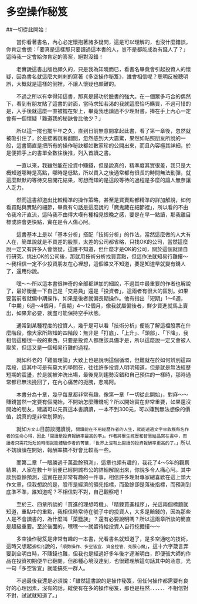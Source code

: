 # 多空操作秘笈


##一切從此開始！

 

　　當你看著書名，內心必定懷抱著諸多疑問，這是可以理解的，也沒什麼錯誤，你肯定會想：「要真是這樣那只要讀過這本書的人，豈不是都能成為有錢人了？」這時我一定會給你肯定的答案，絕對沒錯！

　　老實說這書出版也頗久的，只是我為知曉而已，看書名畢竟會引起投資人的懷疑，因為書名就這麼大剌剌的寫著《多空操作秘笈》，誰會相信呢？聰明反被聰明誤，大概就是這樣的倒裡，不讓人懷疑也頗難的。

 

　　不過之所以有幸得知這書，那真是歸功於臉書的強大。在一個眾多巧合的偶然下，看到有朋友貼了這書的封面，當時求知若渴的我就這麼恰巧購買，不過可惜的是，入手後就這麼一直被擺在架上，畢竟我也讀過不少理財書，捧在手上內心一定會有一個懷疑「難道我的秘訣會比他少？」

　　所以這一擺也擺半年之久，直到日前無意間拿起此書，看了第一章後，忽然就被吸引住了，於是接著跳著翻閱，忽然感到大大震驚，果然如貼照朋友所說的一般，這書簡直是把所有的操作秘訣都如數家珍的公開出來，而且內容極其詳細，於是便把手上的書單全數往後推，列入首讀之書。

 

　　一直以來，我雖然能在投資中賺錢，但是說真的，精準度其實很差，我只是大概知道哪時是高點，哪時是低點，所以買入之後通常都有很長的時間無法動彈，就這麼默默的等待交易開花結果，可想而知的是這段等待的過程是多麼的讓人無奈讓人乏力。

　　然而這書卻道出比較精準的操作策略，甚至是買賣點都精準的詳加解說，如何看買點與賣點的細節，畢竟有句話是這麼說的「魔鬼藏在細節裡」，所以看的不由令我冷汗直流，這時我不由得大嘆有種相見恨晚之感，要是在早一點讀，那我離目標或許會更快點，實在是令人傷心阿。

 

　　這書基本上是以「基本分析」搭配「技術分析」的作法，當然這麼做的人大有人在，簡單說就是不買差的股票，太差的公司都省略，只找OK的公司，當然這麼說一定又有許多人會懷疑，這誰不知道，但什麼才是OK的公司，關於這個就請自行研究。挑出OK的公司後，那就用技術分析找買賣點，但這作法就知易行難摟～～我相信一定不少投資朋友在心裡想，這個誰又不知道，要是知道早就變有錢人了，還用你說。

　　嘿～～所以這本書很神奇的全部都詳加的細說，不過其中最重要的作者也解說了，最好衡量一下自己是「交易員」還是「投資者」，這兩者有很大的區別。如果要當前者就偏中期操作，如果是後者就偏長期操作。他有指出「短期」1～6週，「中期」6週～4個月，「長期」4～12個月，像我就屬偏後者，鮮少買進就馬上賣出，如果非必要，就盡可能保持空手狀態。

 

　　通常到某種程度的投資人，幾乎是可以看「技術分析」便能了解這檔股票在什麼階段，像大家所熟知的四階段：無非是「打底」、「上升」、「頭部」、「下降」，我相信這種很一般的東西，只要是投資人都應該具備才是，所以這麼說一定又會被人取笑，但這又是一個知易行難的過程。

　　就如科老的「雞蛋理論」大致上也是說明這個循環，但難就在於如何辨別這四階段，這其中可是有莫大的學問在，往往許多投資人明明知道，但是就是無法經歷短期的震盪，於是就被沖洗出場，最後見到趨勢沒錯和自己預估的一樣時，那時通常都已無法挽回了，在內心痛苦的扼腕，悲鳴阿。

 

　　本書分為十章，幾乎每章都非常有趣，像第一章「一切從此開始」，對麻～～賺錢當然一定要有個開始，不開始怎麼賺錢呢？所以開始實在非常重要，如果還沒開始的朋友，建議可以先買這本書讀讀，一本不到300元，可以賺到無法想像的價值，說真的是非常划算的。

　　就如`方文山`日前談閱讀說，`閱讀能在不用經歷作者的人生，就能透過文字來收穫每名作者的生命心得，因此「閱讀是投資報酬率最高的事」。作者將畢生經歷和智慧結晶寫在書中，而讀者只需花短短的時間就能體驗作者的菁華，「世界上沒有比閱讀的投資報酬率更高的了。」`所以不妨讀讀在開始，報酬率搞不好會比較高一些。

 

 　　而第二章「一眼勝過千萬盈餘預測」，這章也頗有趣的，我花了4～5年的觀察結果，人家在數十年前便已經開誠布公的詳細解說出來，你說多令人痛心阿。其中談到盈餘預測，這實在是非常有趣的一件事，相信許多理財專家總喜歡在這上頭大作文章，但我想說的是，股市是經濟的領先指標，而盈餘卻是落後指標，而預測到底準不準，誰知道呢？不相信對不對，自己觀察吧！

　　至於三、四章所談的「買進的理想時機」、「精鍊買進程序」，光這兩個標題就知道，重點中的重點，我相信時常待在號子中的投資人，大多是賠錢的，因為那些人是不會讀書的，為什麼叫「菜籃族」？還有必要說明嗎？所以這兩章所談的簡直是超級重要。至於後面的，嘿嘿～～就留待給投資人自行挖掘摟～～

 

　　多空操作秘笈是非常有趣的一本書，光看書名就知道了，是多空通吃的技術，這時又想起`張松允`說的，`「順勢操作、多空皆宜、資金控管、克服心魔」`，這十六字箴言弄要到全明白時，不賺錢也難，但我也是經過好多年後才逐漸明白，即便張大師的作品在投資初期便早已翻閱，但那種心境沒達到，也很難理解這句話其中的涵意，光一句「多空皆宜」就能搞死一群人。

 

　　不過最後我還是必須說：「雖然這書說的是操作秘笈，但任何操作都需要有良好的心理因素，沒有的話，縱使有在多的操作秘笈，那也是枉然．．．．．．不相信對不對，試試就知道了。」